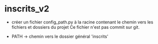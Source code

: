 # inscrits_v2

- créer un fichier config_path.py à la racine contenant le chemin vers les fichiers et dossiers du projet
Ce fichier n'est pas commit sur git.
* PATH -> chemin vers le dossier général 'inscrits'
